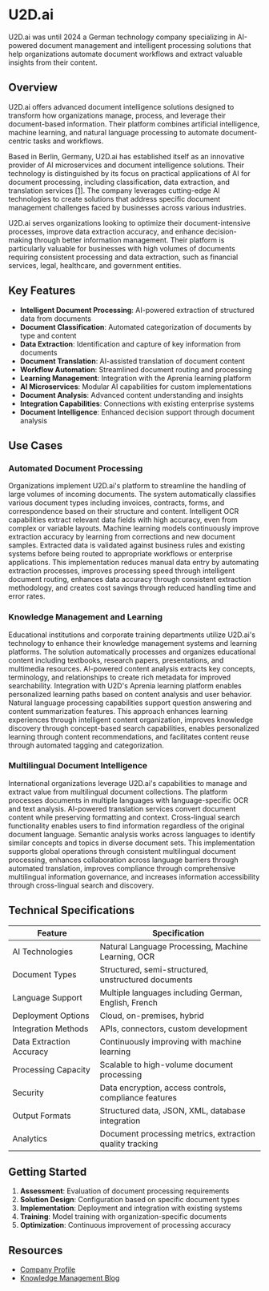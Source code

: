 # U2D.ai

U2D.ai was until 2024 a German technology company specializing in AI-powered document management and intelligent processing solutions that help organizations automate document workflows and extract valuable insights from their content.

## Overview

U2D.ai offers advanced document intelligence solutions designed to transform how organizations manage, process, and leverage their document-based information. Their platform combines artificial intelligence, machine learning, and natural language processing to automate document-centric tasks and workflows.

Based in Berlin, Germany, U2D.ai has established itself as an innovative provider of AI microservices and document intelligence solutions. Their technology is distinguished by its focus on practical applications of AI for document processing, including classification, data extraction, and translation services [[1]](https://www.crunchbase.com/organization/u2d-ai). The company leverages cutting-edge AI technologies to create solutions that address specific document management challenges faced by businesses across various industries.

U2D.ai serves organizations looking to optimize their document-intensive processes, improve data extraction accuracy, and enhance decision-making through better information management. Their platform is particularly valuable for businesses with high volumes of documents requiring consistent processing and data extraction, such as financial services, legal, healthcare, and government entities.

## Key Features

- **Intelligent Document Processing**: AI-powered extraction of structured data from documents
- **Document Classification**: Automated categorization of documents by type and content
- **Data Extraction**: Identification and capture of key information from documents
- **Document Translation**: AI-assisted translation of document content
- **Workflow Automation**: Streamlined document routing and processing
- **Learning Management**: Integration with the Aprenia learning platform
- **AI Microservices**: Modular AI capabilities for custom implementations
- **Document Analysis**: Advanced content understanding and insights
- **Integration Capabilities**: Connections with existing enterprise systems
- **Document Intelligence**: Enhanced decision support through document analysis

## Use Cases

### Automated Document Processing

Organizations implement U2D.ai's platform to streamline the handling of large volumes of incoming documents. The system automatically classifies various document types including invoices, contracts, forms, and correspondence based on their structure and content. Intelligent OCR capabilities extract relevant data fields with high accuracy, even from complex or variable layouts. Machine learning models continuously improve extraction accuracy by learning from corrections and new document samples. Extracted data is validated against business rules and existing systems before being routed to appropriate workflows or enterprise applications. This implementation reduces manual data entry by automating extraction processes, improves processing speed through intelligent document routing, enhances data accuracy through consistent extraction methodology, and creates cost savings through reduced handling time and error rates.

### Knowledge Management and Learning

Educational institutions and corporate training departments utilize U2D.ai's technology to enhance their knowledge management systems and learning platforms. The solution automatically processes and organizes educational content including textbooks, research papers, presentations, and multimedia resources. AI-powered content analysis extracts key concepts, terminology, and relationships to create rich metadata for improved searchability. Integration with U2D's Aprenia learning platform enables personalized learning paths based on content analysis and user behavior. Natural language processing capabilities support question answering and content summarization features. This approach enhances learning experiences through intelligent content organization, improves knowledge discovery through concept-based search capabilities, enables personalized learning through content recommendations, and facilitates content reuse through automated tagging and categorization.

### Multilingual Document Intelligence

International organizations leverage U2D.ai's capabilities to manage and extract value from multilingual document collections. The platform processes documents in multiple languages with language-specific OCR and text analysis. AI-powered translation services convert document content while preserving formatting and context. Cross-lingual search functionality enables users to find information regardless of the original document language. Semantic analysis works across languages to identify similar concepts and topics in diverse document sets. This implementation supports global operations through consistent multilingual document processing, enhances collaboration across language barriers through automated translation, improves compliance through comprehensive multilingual information governance, and increases information accessibility through cross-lingual search and discovery.

## Technical Specifications

| Feature | Specification |
|---------|---------------|
| AI Technologies | Natural Language Processing, Machine Learning, OCR |
| Document Types | Structured, semi-structured, unstructured documents |
| Language Support | Multiple languages including German, English, French |
| Deployment Options | Cloud, on-premises, hybrid |
| Integration Methods | APIs, connectors, custom development |
| Data Extraction Accuracy | Continuously improving with machine learning |
| Processing Capacity | Scalable to high-volume document processing |
| Security | Data encryption, access controls, compliance features |
| Output Formats | Structured data, JSON, XML, database integration |
| Analytics | Document processing metrics, extraction quality tracking |

## Getting Started

1. **Assessment**: Evaluation of document processing requirements
2. **Solution Design**: Configuration based on specific document types
3. **Implementation**: Deployment and integration with existing systems
4. **Training**: Model training with organization-specific documents
5. **Optimization**: Continuous improvement of processing accuracy

## Resources

- [Company Profile](https://www.crunchbase.com/organization/u2d-ai)
- [Knowledge Management Blog](https://u2d.de/en/blog/knowledge-management-2024-essential-trends)
